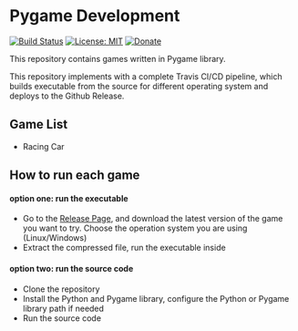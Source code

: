 # Pygame Development
[![Build Status](https://travis-ci.org/yan-ren/pygame-development.svg?branch=master)](https://travis-ci.org/yan-ren/pygame_development) [![License: MIT](https://img.shields.io/badge/License-MIT-yellow.svg)](https://opensource.org/licenses/MIT) [![Donate](https://img.shields.io/badge/Donate-PayPal-green.svg)](https://www.paypal.com/cgi-bin/webscr?cmd=_donations&business=PNBG2C3WK35YW&currency_code=CAD&source=url)

This repository contains games written in Pygame library.

This repository implements with a complete Travis CI/CD pipeline, which builds executable from the source for different operating system and deploys to the Github Release.

## Game List
- Racing Car

## How to run each game
#### option one: run the executable
- Go to the [Release Page](https://github.com/yan-ren/pygame_development/releases), and download the latest version of the game you want to try. Choose the operation system you are using (Linux/Windows)
- Extract the compressed file, run the executable inside

#### option two: run the source code
- Clone the repository
- Install the Python and Pygame library, configure the Python or Pygame library path if needed
- Run the source code
